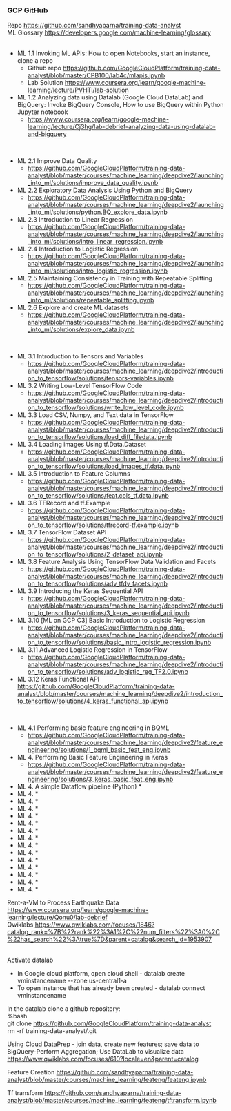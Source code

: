 ### GCP GitHub 
Repo https://github.com/sandhyaparna/training-data-analyst <br/>
ML Glossary https://developers.google.com/machine-learning/glossary  <br/>
 <br/>
* ML 1.1 Invoking ML APIs: How to open Notebooks, start an instance, clone a repo
  * Github repo https://github.com/GoogleCloudPlatform/training-data-analyst/blob/master/CPB100/lab4c/mlapis.ipynb
  * Lab Solution https://www.coursera.org/learn/google-machine-learning/lecture/PVHTl/lab-solution
* ML 1.2 Analyzing data using Datalab (Google Cloud DataLab) and BigQuery: Invoke BigQuery Console, How to use BigQuery within Python Jupyter notebook
  * https://www.coursera.org/learn/google-machine-learning/lecture/Cj3hg/lab-debrief-analyzing-data-using-datalab-and-bigquery   
<br/>

* ML 2.1 Improve Data Quality 
  * https://github.com/GoogleCloudPlatform/training-data-analyst/blob/master/courses/machine_learning/deepdive2/launching_into_ml/solutions/improve_data_quality.ipynb
* ML 2.2 Exploratory Data Analysis Using Python and BigQuery
  * https://github.com/GoogleCloudPlatform/training-data-analyst/blob/master/courses/machine_learning/deepdive2/launching_into_ml/solutions/python.BQ_explore_data.ipynb
* ML 2.3 Introduction to Linear Regression
  * https://github.com/GoogleCloudPlatform/training-data-analyst/blob/master/courses/machine_learning/deepdive2/launching_into_ml/solutions/intro_linear_regression.ipynb 
* ML 2.4 Introduction to Logistic Regression
  * https://github.com/GoogleCloudPlatform/training-data-analyst/blob/master/courses/machine_learning/deepdive2/launching_into_ml/solutions/intro_logistic_regression.ipynb  
* ML 2.5 Maintaining Consistency in Training with Repeatable Splitting
  * https://github.com/GoogleCloudPlatform/training-data-analyst/blob/master/courses/machine_learning/deepdive2/launching_into_ml/solutions/repeatable_splitting.ipynb
* ML 2.6 Explore and create ML datasets
  * https://github.com/GoogleCloudPlatform/training-data-analyst/blob/master/courses/machine_learning/deepdive2/launching_into_ml/solutions/explore_data.ipynb
<br/>

* ML 3.1 Introduction to Tensors and Variables
  * https://github.com/GoogleCloudPlatform/training-data-analyst/blob/master/courses/machine_learning/deepdive2/introduction_to_tensorflow/solutions/tensors-variables.ipynb
* ML 3.2 Writing Low-Level TensorFlow Code
  * https://github.com/GoogleCloudPlatform/training-data-analyst/blob/master/courses/machine_learning/deepdive2/introduction_to_tensorflow/solutions/write_low_level_code.ipynb
* ML 3.3 Load CSV, Numpy, and Text data in TensorFlow
  * https://github.com/GoogleCloudPlatform/training-data-analyst/blob/master/courses/machine_learning/deepdive2/introduction_to_tensorflow/solutions/load_diff_filedata.ipynb
* ML 3.4 Loading images Using tf.Data.Dataset
  * https://github.com/GoogleCloudPlatform/training-data-analyst/blob/master/courses/machine_learning/deepdive2/introduction_to_tensorflow/solutions/load_images_tf.data.ipynb
* ML 3.5 Introduction to Feature Columns
  * https://github.com/GoogleCloudPlatform/training-data-analyst/blob/master/courses/machine_learning/deepdive2/introduction_to_tensorflow/solutions/feat.cols_tf.data.ipynb
* ML 3.6 TFRecord and tf.Example
  * https://github.com/GoogleCloudPlatform/training-data-analyst/blob/master/courses/machine_learning/deepdive2/introduction_to_tensorflow/solutions/tfrecord-tf.example.ipynb
* ML 3.7 TensorFlow Dataset API
  * https://github.com/GoogleCloudPlatform/training-data-analyst/blob/master/courses/machine_learning/deepdive2/introduction_to_tensorflow/solutions/2_dataset_api.ipynb
* ML 3.8 Feature Analysis Using TensorFlow Data Validation and Facets
  * https://github.com/GoogleCloudPlatform/training-data-analyst/blob/master/courses/machine_learning/deepdive2/introduction_to_tensorflow/solutions/adv_tfdv_facets.ipynb
* ML 3.9 Introducing the Keras Sequential API
  * https://github.com/GoogleCloudPlatform/training-data-analyst/blob/master/courses/machine_learning/deepdive2/introduction_to_tensorflow/solutions/3_keras_sequential_api.ipynb
* ML 3.10 [ML on GCP C3] Basic Introduction to Logistic Regression
  * https://github.com/GoogleCloudPlatform/training-data-analyst/blob/master/courses/machine_learning/deepdive2/introduction_to_tensorflow/solutions/basic_intro_logistic_regression.ipynb
* ML 3.11 Advanced Logistic Regression in TensorFlow
  * https://github.com/GoogleCloudPlatform/training-data-analyst/blob/master/courses/machine_learning/deepdive2/introduction_to_tensorflow/solutions/adv_logistic_reg_TF2.0.ipynb
* ML 3.12 Keras Functional API
  https://github.com/GoogleCloudPlatform/training-data-analyst/blob/master/courses/machine_learning/deepdive2/introduction_to_tensorflow/solutions/4_keras_functional_api.ipynb
<br/>

* ML 4.1 Performing basic feature engineering in BQML
  * https://github.com/GoogleCloudPlatform/training-data-analyst/blob/master/courses/machine_learning/deepdive2/feature_engineering/solutions/1_bqml_basic_feat_eng.ipynb
* ML 4. Performing Basic Feature Engineering in Keras
  * https://github.com/GoogleCloudPlatform/training-data-analyst/blob/master/courses/machine_learning/deepdive2/feature_engineering/solutions/3_keras_basic_feat_eng.ipynb
* ML 4. A simple Dataflow pipeline (Python)
  * 
* ML 4. 
  * 
* ML 4. 
  * 
* ML 4. 
  * 
* ML 4. 
  * 
* ML 4. 
  * 
* ML 4. 
  * 
* ML 4. 
  * 
* ML 4. 
  * 
* ML 4. 
  * 
* ML 4. 
  * 
* ML 4. 
  * 
* ML 4. 
  * 
* ML 4. 
  * 
* ML 4. 
  * 






Rent-a-VM to Process Earthquake Data https://www.coursera.org/learn/google-machine-learning/lecture/Qonu0/lab-debrief  <br/>
  Qwiklabs https://www.qwiklabs.com/focuses/1846?catalog_rank=%7B%22rank%22%3A1%2C%22num_filters%22%3A0%2C%22has_search%22%3Atrue%7D&parent=catalog&search_id=1953907  <br/>
   <br/>


Activate datalab
* In Google cloud platform, open cloud shell - datalab create vminstancename --zone us-central1-a
* To open instance that has already been created - datalab connect vminstancename

In the datalab clone a github repository: <br/>
%bash <br/>
git clone https://github.com/GoogleCloudPlatform/training-data-analyst <br/>
rm -rf training-data-analyst/.git <br/>



Using Cloud DataPrep - join data, create new features; save data to BigQuery-Perform Aggregation; Use DataLab to visualize data
https://www.qwiklabs.com/focuses/610?locale=en&parent=catalog

Feature Creation https://github.com/sandhyaparna/training-data-analyst/blob/master/courses/machine_learning/feateng/feateng.ipynb <br/>

Tf transform https://github.com/sandhyaparna/training-data-analyst/blob/master/courses/machine_learning/feateng/tftransform.ipynb  <br/>
